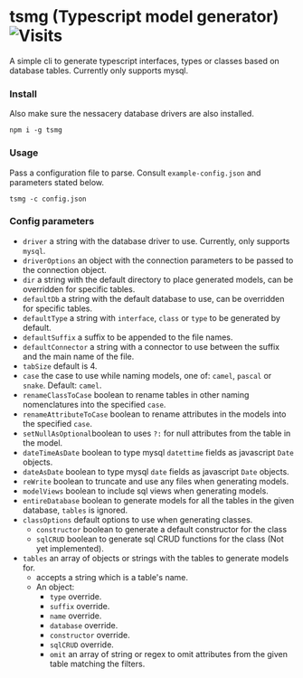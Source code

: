 # tsmg (Typescript model generator) ![Visits](https://lambda.348575.xyz/repo-view-counter?repo=tsmg)

A simple cli to generate typescript interfaces, types or classes based on database tables. Currently only supports mysql.

### Install
Also make sure the nessacery database drivers are also installed.
```
npm i -g tsmg
```

### Usage
Pass a configuration file to parse. Consult `example-config.json` and parameters stated below.
```
tsmg -c config.json
```

### Config parameters
* `driver` a string with the database driver to use. Currently, only supports `mysql`.
* `driverOptions` an object with the connection parameters to be passed to the connection object.
* `dir` a string with the default directory to place generated models, can be overridden for specific tables.
* `defaultDb` a string with the default database to use, can be overridden for specific tables.
* `defaultType` a string with `interface`, `class` or `type` to be generated by default.
* `defaultSuffix` a suffix to be appended to the file names.
* `defaultConnector` a string with a connector to use between the suffix and the main name of the file.
* `tabSize` default is 4.
* `case` the case to use while naming models, one of: `camel`, `pascal` or `snake`. Default: `camel`.
* `renameClassToCase` boolean to rename tables in other naming nomenclatures into the specified `case`.
* `renameAttributeToCase` boolean to rename attributes in the models into the specified `case`.
* `setNullAsOptional`boolean to  uses `?:` for null attributes from the table in the model.
* `dateTimeAsDate` boolean to type mysql `datettime` fields as javascript `Date` objects.
* `dateAsDate` boolean to type mysql `date` fields as javascript `Date` objects.
* `reWrite` boolean to truncate and use any files when generating models.
* `modelViews` boolean to include sql views when generating models.
* `entireDatabase` boolean to generate models for all the tables in the given database, `tables` is ignored. 
* `classOptions` default options to use when generating classes.
    * `constructor` boolean to generate a default constructor for the class
    * `sqlCRUD` boolean to generate sql CRUD functions for the class (Not yet implemented).
* `tables` an array of objects or strings with the tables to generate models for.
    * accepts a string which is a table's name.
    * An object:
        * `type` override.
        * `suffix` override.
        * `name` override.
        * `database` override.
        * `constructor` override.
        * `sqlCRUD` override.
        * `omit` an array of string or regex to omit attributes from the given table matching the filters.
